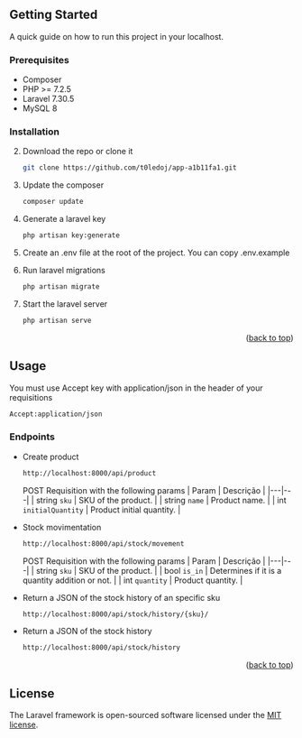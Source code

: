 ## Getting Started

A quick guide on how to run this project in your localhost.

### Prerequisites
* Composer
* PHP >= 7.2.5
* Laravel 7.30.5
* MySQL 8

### Installation

2. Download the repo or clone it
   ```sh
   git clone https://github.com/t0ledoj/app-a1b11fa1.git
   ```
3. Update the composer
   ```sh
   composer update
   ```
4. Generate a laravel key
   ```sh
   php artisan key:generate
   ```
5. Create an .env file at the root of the project. You can copy .env.example

6. Run laravel migrations
   ```sh
   php artisan migrate
   ```
7. Start the laravel server
   ```sh
   php artisan serve
   ```
<p align="right">(<a href="#top">back to top</a>)</p>



## Usage

You must use Accept key with application/json in the header of your requisitions
   ```sh
   Accept:application/json
   ```

### Endpoints

* Create product
   ```sh
   http://localhost:8000/api/product
   ```
   POST Requisition with the following params
   | Param | Descrição |
   |---|---|
   | string `sku` | SKU of the product. |
   | string `name` | Product name. |
   | int `initialQuantity` | Product initial quantity. |


* Stock movimentation
   ```sh
   http://localhost:8000/api/stock/movement
   ```
   POST Requisition with the following params
   | Param | Descrição |
   |---|---|
   | string `sku` | SKU of the product. |
   | bool `is_in` | Determines if it is a quantity addition or not. |
   | int `quantity` | Product quantity. |


* Return a JSON of the stock history of an specific sku
   ```sh
   http://localhost:8000/api/stock/history/{sku}/
   ```


* Return a JSON of the stock history
   ```sh
   http://localhost:8000/api/stock/history
   ```

<p align="right">(<a href="#top">back to top</a>)</p>


## License

The Laravel framework is open-sourced software licensed under the [MIT license](https://opensource.org/licenses/MIT).
